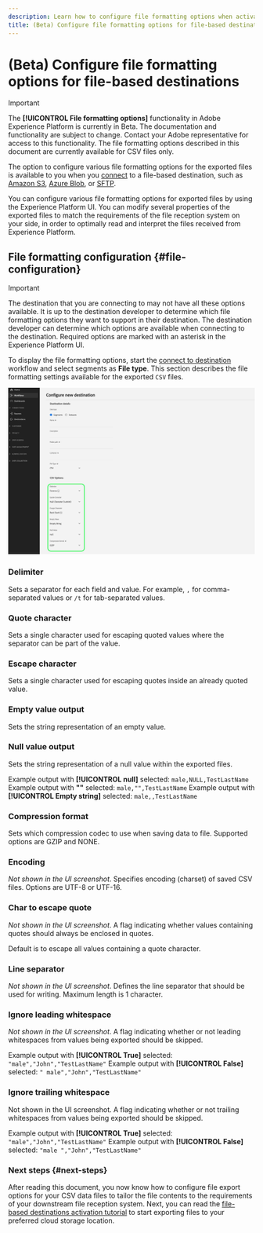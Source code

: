 ```yaml
---
description: Learn how to configure file formatting options when activating data to file-based destinations
title: (Beta) Configure file formatting options for file-based destinations
---
```

# (Beta) Configure file formatting options for file-based destinations

>[!IMPORTANT]
>
>The **[!UICONTROL File formatting options]** functionality in Adobe Experience Platform is currently in Beta. The documentation and functionality are subject to change.
>Contact your Adobe representative for access to this functionality. 
>The file formatting options described in this document are currently available for CSV files only. 

The option to configure various file formatting options for the exported files is available to you when you [connect](/help/destinations/ui/connect-destination.md) to a file-based destination, such as [Amazon S3](/help/destinations/catalog/cloud-storage/amazon-s3.md#connect), [Azure Blob](/help/destinations/catalog/cloud-storage/azure-blob.md#connect), or [SFTP](/help/destinations/catalog/cloud-storage/sftp.md#connect). 

You can configure various file formatting options for exported files by using the Experience Platform UI. You can modify several properties of the exported files to match the requirements of the file reception system on your side, in order to optimally read and interpret the files received from Experience Platform.

<!--
* To configure file formatting options for exported files by using the Experience Platform UI, read this document.
* To configure file formatting options for exported files by using the Experience Platform Flow Service API, read [Flow Service API - Destinations](https://developer.adobe.com/experience-platform-apis/references/destinations/).
-->

## File formatting configuration {#file-configuration}

>[!IMPORTANT]
>
>The destination that you are connecting to may not have all these options available. It is up to the destination developer to determine which file formatting options they want to support in their destination. The destination developer can determine which options are available when connecting to the destination. Required options are marked with an asterisk in the Experience Platform UI.

To display the file formatting options, start the [connect to destination](/help/destinations/ui/connect-destination.md) workflow and select segments as **File type**. This section describes the file formatting settings available for the exported `CSV` files. 

![Image showing some of the available file formatting options.](/help/destinations/assets/ui/batch-destinations-file-formatting-options/file-formatting-options.png)

### Delimiter

Sets a separator for each field and value. For example, `,` for comma-separated values or `/t` for tab-separated values. 

### Quote character 

Sets a single character used for escaping quoted values where the separator can be part of the value.

### Escape character

Sets a single character used for escaping quotes inside an already quoted value.

### Empty value output

Sets the string representation of an empty value.

### Null value output

Sets the string representation of a null value within the exported files. 

Example output with **[!UICONTROL null]** selected: `male,NULL,TestLastName`
Example output with **""** selected: `male,"",TestLastName`
Example output with **[!UICONTROL Empty string]** selected: `male,,TestLastName`

### Compression format

Sets which compression codec to use when saving data to file. Supported options are GZIP and NONE.

### Encoding

*Not shown in the UI screenshot*. Specifies encoding (charset) of saved CSV files. Options are UTF-8 or UTF-16. 

### Char to escape quote

*Not shown in the UI screenshot*. A flag indicating whether values containing quotes should always be enclosed in quotes.

Default is to escape all values containing a quote character.

### Line separator

*Not shown in the UI screenshot*. Defines the line separator that should be used for writing. Maximum length is 1 character.

### Ignore leading whitespace

*Not shown in the UI screenshot*. A flag indicating whether or not leading whitespaces from values being exported should be skipped.

Example output with **[!UICONTROL True]** selected: `"male","John","TestLastName"`
Example output with **[!UICONTROL False]** selected: `" male","John","TestLastName"`

### Ignore trailing whitespace

Not shown in the UI screenshot. A flag indicating whether or not trailing whitespaces from values being exported should be skipped.

Example output with **[!UICONTROL True]** selected: `"male","John","TestLastName"`
Example output with **[!UICONTROL False]** selected: `"male ","John","TestLastName"`

### Next steps {#next-steps}

After reading this document, you now know how to configure file export options for your CSV data files to tailor the file contents to the requirements of your downstream file reception system. Next, you can read the [file-based destinations activation tutorial](/help/destinations/ui/activate-batch-profile-destinations.md) to start exporting files to your preferred cloud storage location. 

